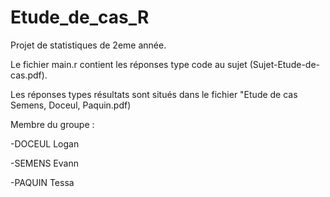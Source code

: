 # Etude_de_cas_R
 Projet de statistiques de 2eme année.
 
 
 
 Le fichier main.r contient les réponses type code au sujet (Sujet-Etude-de-cas.pdf).
 
 Les réponses types résultats sont situés dans le fichier "Etude de cas Semens, Doceul, Paquin.pdf)
 
 
 
 Membre du groupe : 
 
 -DOCEUL Logan
 
 -SEMENS Evann
 
 -PAQUIN Tessa
